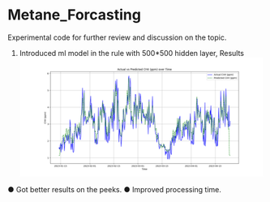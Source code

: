 # Metane_Forcasting
Experimental code for further review and discussion on the topic.
1. Introduced ml model in the rule with 500*500 hidden layer,
   Results
![New Plot](./results/Figure_1.png)

● Got better results on the peeks.
● Improved processing time.
